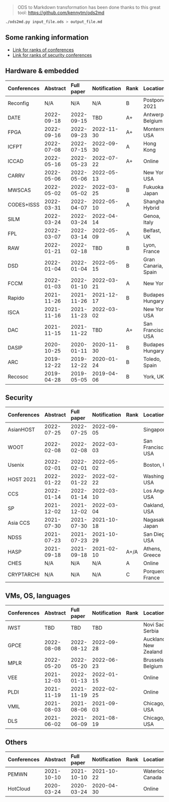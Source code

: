 > ODS to Markdown transformation has been done thanks to this great tool: https://github.com/kennytm/ods2md

```bash
./ods2md.py input_file.ods > output_file.md
```

## Some ranking information

- [Link for ranks of conferences](https://www.gdr-soc.cnrs.fr/conferences/)
- [Link for ranks of security conferences](http://faculty.cs.tamu.edu/guofei/sec_conf_stat.htm)

## Hardware & embedded
| Conferences | Abstract   | Full paper | Notification | Rank | Location            | Link                                           |
|:------------|:-----------|:-----------|:-------------|:-----|:--------------------|:-----------------------------------------------|
| Reconfig    | N/A        | N/A        | N/A          | B    | Postponed 2021      | http://www.reconfig.org                        |
| DATE        | 2022-09-18 | 2022-09-15 | TBD          | A+   | Antwerp, Belgium    | http://date-conference.com                     |
| FPGA        | 2022-09-16 | 2022-09-23 | 2022-11-30   | A+   | Monterrey, USA      | http://www.isfpga.org                          |
| ICFPT       | 2022-07-08 | 2022-07-15 | 2022-09-30   | A    | Hong Kong           | http://www.icfpt.org                           |
| ICCAD       | 2022-05-16 | 2022-05-23 | 2022-07-22   | A+   | Online              | https://iccad.com                              |
| CARRV       | 2022-05-06 | 2022-05-06 | 2022-05-13   |      | New York, USA       | https://carrv.github.io/2022/                  |
| MWSCAS      | 2022-05-02 | 2022-05-02 | 2022-03-25   | B    | Fukuoka, Japan      | https://mwscas2022.org                         |
| CODES+ISSS  | 2022-03-31 | 2022-04-07 | 2022-05-10   | A    | Shanghai, Hybrid    | https://esweek.org/cases/                      |
| SILM        | 2022-03-24 | 2022-03-24 | 2022-04-14   |      | Genoa, Italy        | https://silm-workshop.github.io/               |
| FPL         | 2022-03-07 | 2022-03-14 | 2022-05-09   | A    | Belfast, UK         | https://fpl.org/                               |
| RAW         | 2022-01-21 | 2022-02-18 | TBD          | B    | Lyon, France        | http://raw.necst.it                            |
| DSD         | 2022-01-04 | 2022-01-04 | 2022-05-15   | B    | Gran Canaria, Spain | https://dsd-seaa2022.iuma.ulpgc.es             |
| FCCM        | 2022-01-03 | 2022-01-10 | 2022-03-21   | A    | New York            | http://fccm.org                                |
| Rapido      | 2021-11-26 | 2021-11-26 | 2021-12-17   | B    | Budapest, Hungary   | https://rapidoworkshop.github.io/2022/cfp.html |
| ISCA        | 2021-11-16 | 2021-11-23 | 2022-03-02   |      | New York, USA       | https://iscaconf.org/isca2022                  |
| DAC         | 2021-11-15 | 2021-11-22 | TBD          | A+   | San Francisco, USA  | http://www.dac.com                             |
| DASIP       | 2020-10-25 | 2020-01-11 | 2020-11-30   | B    | Budapest, Hungary   | https://dasip-conference.org                   |
| ARC         | 2019-12-22 | 2019-12-22 | 2020-01-24   | B    | Toledo, Spain       | http://www.arc-symposium.org                   |
| Recosoc     | 2019-04-28 | 2019-05-05 | 2019-04-06   | B    | York, UK            | https://www.recosoc.org                        |

## Security
| Conferences | Abstract   | Full paper | Notification | Rank | Location             | Link                                                      |
|:------------|:-----------|:-----------|:-------------|:-----|:---------------------|:----------------------------------------------------------|
| AsianHOST   | 2022-07-25 | 2022-07-25 | 2022-09-05   |      | Singapore            | http://asianhost.org/2022/index.htm                       |
| WOOT        | 2022-02-08 | 2022-02-08 | 2022-03-03   |      | San Francisco, USA   | https://www.ieee-security.org/TC/SP2022/WOOT22/index.html |
| Usenix      | 2022-02-01 | 2022-02-01 | 2022-05-02   |      | Boston, USA          | https://www.usenix.org/conference/usenixsecurity22        |
| HOST 2021   | 2022-01-22 | 2022-01-22 | 2022-02-22   |      | Washington, USA      | http://www.hostsymposium.org/call-for-paper.php           |
| CCS         | 2022-01-14 | 2022-01-14 | 2022-03-10   |      | Los Angeles, USA     | https://www.sigsac.org/ccs/CCS2022                        |
| SP          | 2021-12-02 | 2021-12-02 | 2022-03-04   |      | Oakland, USA         | https://www.ieee-security.org/TC/SP2022/                  |
| Asia CCS    | 2021-07-30 | 2021-07-30 | 2021-10-18   |      | Nagasaki, Japan      | https://asiaccs2022.conferenceservice.jp/                 |
| NDSS        | 2021-07-23 | 2021-07-23 | 2021-10-29   |      | San Diego, USA       | https://www.ndss-symposium.org/ndss2022/call-for-papers   |
| HASP        | 2021-09-18 | 2021-09-18 | 2021-02-10   | A+/A | Athens, Greece       | https://haspworkshop.org/2021/index.html                  |
| CHES        | N/A        | N/A        | N/A          | A    | Online               | https://ches.iacr.org                                     |
| CRYPTARCHI  | N/A        | N/A        | N/A          | C    | Porquerolles, France | https://labh-curien.univ-st-etienne.fr/cryptarchi         |

## VMs, OS, languages
| Conferences | Abstract   | Full paper | Notification | Rank | Location              | Link                                                 |
|:------------|:-----------|:-----------|:-------------|:-----|:----------------------|:-----------------------------------------------------|
| IWST        | TBD        | TBD        | TBD          |      | Novi Sad, Serbia      | https://esug.github.io/2022-Conference/conf2022.html |
| GPCE        | 2022-08-08 | 2022-08-12 | 2022-09-28   |      | Auckland, New Zealand | https://2022.splashcon.org/home/gpce-2022            |
| MPLR        | 2022-05-20 | 2022-05-20 | 2022-06-23   |      | Brussels, Belgium     | https://soft.vub.ac.be/mplr22/                       |
| VEE         | 2021-12-03 | 2022-01-13 | 2022-01-15   |      | Online                | https://conf.researchr.org/home/vee-2022             |
| PLDI        | 2021-11-19 | 2021-11-19 | 2022-02-25   |      | Online                | https://pldi22.sigplan.org/                          |
| VMIL        | 2021-08-03 | 2021-08-06 | 2021-09-03   |      | Chicago, USA          | https://2021.splashcon.org/home/vmil-2021            |
| DLS         | 2021-06-02 | 2021-06-09 | 2021-08-19   |      | Chicago, USA          | https://dynamic-languages-symposium.org/index.html   |

## Others
| Conferences | Abstract   | Full paper | Notification | Rank | Location         | Link                                         |
|:------------|:-----------|:-----------|:-------------|:-----|:-----------------|:---------------------------------------------|
| PEMWN       | 2021-10-10 | 2021-10-10 | 2021-10-22   |      | Waterloo, Canada | https://sites.google.com/view/pemwn2021      |
| HotCloud    | 2020-03-24 | 2020-03-24 | 2020-04-30   |      | Online           | https://www.usenix.org/conference/hotcloud20 |
